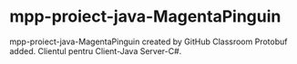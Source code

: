 # mpp-proiect-java-MagentaPinguin
mpp-proiect-java-MagentaPinguin created by GitHub Classroom
Protobuf added.
Clientul pentru Client-Java Server-C#.
